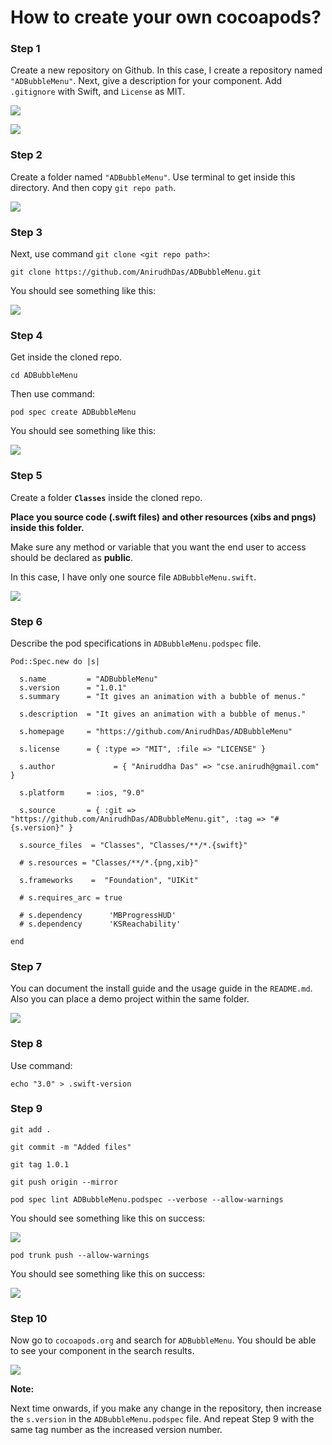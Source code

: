 # How to create your own cocoapods?

### Step 1

Create a new repository on Github. In this case, I create a repository named `"ADBubbleMenu"`. Next, give a description for your component. Add `.gitignore` with Swift, and `License` as MIT.

![](CocoaPods1.png)

![](CocoaPods2.png)

### Step 2

Create a folder named `"ADBubbleMenu"`. Use terminal to get inside this directory. And then copy `git repo path`.

![](CocoaPods3.png)

### Step 3

Next, use command `git clone <git repo path>`:

```
git clone https://github.com/AnirudhDas/ADBubbleMenu.git
```

You should see something like this:

![](CocoaPods4.png)

### Step 4

Get inside the cloned repo.

```
cd ADBubbleMenu
```

Then use command:

```
pod spec create ADBubbleMenu
```

You should see something like this:

![](CocoaPods5.png)

### Step 5

Create a folder **`Classes`** inside the cloned repo.

**Place you source code (.swift files) and other resources (xibs and pngs) inside this folder.**

Make sure any method or variable that you want the end user to access should be declared as **public**.

In this case, I have only one source file `ADBubbleMenu.swift`.

![](CocoaPods6.png)

### Step 6

Describe the pod specifications in `ADBubbleMenu.podspec` file.

```
Pod::Spec.new do |s|

  s.name         = "ADBubbleMenu"
  s.version      = "1.0.1"
  s.summary      = "It gives an animation with a bubble of menus."

  s.description  = "It gives an animation with a bubble of menus."

  s.homepage     = "https://github.com/AnirudhDas/ADBubbleMenu"

  s.license      = { :type => "MIT", :file => "LICENSE" }

  s.author             = { "Aniruddha Das" => "cse.anirudh@gmail.com" }

  s.platform     = :ios, "9.0"

  s.source       = { :git => "https://github.com/AnirudhDas/ADBubbleMenu.git", :tag => "#{s.version}" }

  s.source_files  = "Classes", "Classes/**/*.{swift}"

  # s.resources = "Classes/**/*.{png,xib}"

  s.frameworks    =  "Foundation", "UIKit"

  # s.requires_arc = true

  # s.dependency      'MBProgressHUD'
  # s.dependency      'KSReachability'

end
```

### Step 7

You can document the install guide and the usage guide in the `README.md`. Also you can place a demo project within the same folder.

![](CocoaPods7.png)

### Step 8

Use command:

```
echo "3.0" > .swift-version
```

### Step 9

```
git add .
```

```
git commit -m "Added files"
```

```
git tag 1.0.1
```

```
git push origin --mirror
```

```
pod spec lint ADBubbleMenu.podspec --verbose --allow-warnings
```

You should see something like this on success:

![](CocoaPods8.png)

```
pod trunk push --allow-warnings
```

You should see something like this on success:

![](CocoaPods9.png)

### Step 10

Now go to `cocoapods.org` and search for `ADBubbleMenu`. You should be able to see your component in the search results.

![](CocoaPods10.png)

**Note:**

Next time onwards, if you make any change in the repository, then increase the `s.version` in the `ADBubbleMenu.podspec` file. And repeat Step 9 with the same tag number as the increased version number.